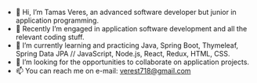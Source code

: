 - 👋 Hi, I’m Tamas Veres, an advanced software developer but junior in application programming.
- 👀 Recently I’m engaged in application software development and all the relevant coding stuff.
- 🌱 I’m currently learning and practicing Java, Spring Boot, Thymeleaf, Spring Data JPA // JavaScript, Node.js, React, Redux, HTML, CSS.
- 💞️ I’m looking for the opportunities to collaborate on application projects.
- 📫 You can reach me on e-mail: verest718@gmail.com

<!---
tamasve/tamasve is a ✨ special ✨ repository because its `README.md` (this file) appears on your GitHub profile.
You can click the Preview link to take a look at your changes.
--->
